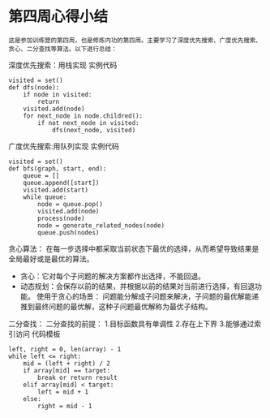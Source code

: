 # 第四周心得小结
    这是参加训练营的第四周，也是修炼内功的第四周。主要学习了深度优先搜索、广度优先搜索、贪心、二分查找等算法。以下进行总结：

深度优先搜索：用栈实现
实例代码
```
visited = set()
def dfs(node):
    if node in visited:
        return
    visited.add(node)
    for next_node in node.childred():
        if not next_node in visited:
            dfs(next_node, visited)
```
广度优先搜索:用队列实现
实例代码
```
visited = set()
def bfs(graph, start, end):
    queue = []
    queue.append([start])
    visited.add(start)
    while queue:
        node = queue.pop()
        visited.add(node)
        process(node)
        node = generate_related_nodes(node)
        queue.push(nodes)
```
贪心算法：
在每一步选择中都采取当前状态下最优的选择，从而希望导致结果是全局最好或是最优的算法。
+ 贪心：它对每个子问题的解决方案都作出选择，不能回退。
+ 动态规划：会保存以前的结果，并根据以前的结果对当前进行选择，有回退功能。
使用于贪心的场景：
问题能分解成子问题来解决，子问题的最优解能递推到最终问题的最优解，这种子问题最优解称为最优子结构。

二分查找：
二分查找的前提：
1.目标函数具有单调性 2.存在上下界 3.能够通过索引访问
代码模板
```
left, right = 0, len(array) - 1
while left <= right:
    mid = (left + right) / 2
    if array[mid] == target:
        break or return result
    elif array[mid] < target:
        left = mid + 1
    else:
        right = mid - 1
```